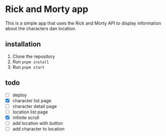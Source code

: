 # Rick and Morty app

This is a simple app that uses the Rick and Morty API to display information about the characters dan location.

## installation

1. Clone the repository
2. Run `pnpm install`
3. Run `pnpm start`

## todo

- [ ] deploy
- [x] character list page
- [ ] character detail page
- [ ] location list page
- [x] infinite scroll
- [ ] add location with button
- [ ] add character to location
